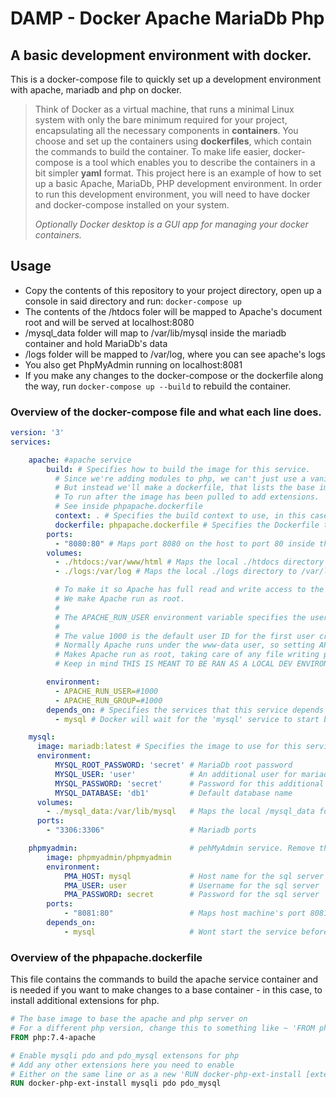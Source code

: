 # DAMP - Docker Apache MariaDb Php

## A basic development environment with docker.

This is a docker-compose file to quickly set up a development environment with apache, mariadb and php on docker.

> Think of Docker as a virtual machine, that runs a minimal Linux system with only the bare minimum required for your project, encapsulating all the necessary components in **containers**. You choose and set up the containers using **dockerfiles**, which contain the commands to build the container. To make life easier, docker-compose is a tool which enables you to describe the containers in a bit simpler **yaml** format. This project here is an example of how to set up a basic Apache, MariaDb, PHP development environment.
> In order to run this development environment, you will need to have docker and docker-compose installed on your system.
>
> *Optionally Docker desktop is a GUI app for managing your docker containers.*

## Usage
- Copy the contents of this repository to your project directory, open up a console in said directory and run: `docker-compose up`
- The contents of the /htdocs foler will be mapped to Apache's document root and will be served at localhost:8080
- /mysql_data folder will map to /var/lib/mysql inside the mariadb container and hold MariaDb's data
- /logs folder will be mapped to /var/log, where you can see apache's logs
- You also get PhpMyAdmin running on localhost:8081
- If you make any changes to the docker-compose or the dockerfile along the way, run `docker-compose up --build` to rebuild the container.


### Overview of the docker-compose file and what each line does.

``` yaml
version: '3' 
services:

    apache: #apache service
        build: # Specifies how to build the image for this service.
          # Since we're adding modules to php, we can't just use a vanilla image here
          # But instead we'll make a dockerfile, that lists the base image and instructions
          # To run after the image has been pulled to add extensions.
          # See inside phpapache.dockerfile
          context: . # Specifies the build context to use, in this case the current directory.
          dockerfile: phpapache.dockerfile # Specifies the Dockerfile to use for building the image.
        ports:
          - "8080:80" # Maps port 8080 on the host to port 80 inside the container - where apache is running.
        volumes:
          - ./htdocs:/var/www/html # Maps the local ./htdocs directory to /var/www/html inside the container.
          - ./logs:/var/log # Maps the local ./logs directory to /var/log inside the container.

          # To make it so Apache has full read and write access to the local /htdocs directory
          # We make Apache run as root.
          #
          # The APACHE_RUN_USER environment variable specifies the user under which the Apache web server should run inside the container.
          #
          # The value 1000 is the default user ID for the first user created on a Linux system = root
          # Normally Apache runs under the www-data user, so setting APACHE_RUN_USER to 1000
          # Makes Apache run as root, taking care of any file writing permissions with one dirty line~
          # Keep in mind THIS IS MEANT TO BE RAN AS A LOCAL DEV ENVIRONMENT.

        environment:
          - APACHE_RUN_USER=#1000
          - APACHE_RUN_GROUP=#1000
        depends_on: # Specifies the services that this service depends on.
          - mysql # Docker will wait for the 'mysql' service to start before starting the 'apache' service.

    mysql:
      image: mariadb:latest # Specifies the image to use for this service.
      environment:
          MYSQL_ROOT_PASSWORD: 'secret' # MariaDb root password
          MYSQL_USER: 'user'            # An additional user for mariadb
          MYSQL_PASSWORD: 'secret'      # Password for this additional user
          MYSQL_DATABASE: 'db1'         # Default database name
      volumes:
        - ./mysql_data:/var/lib/mysql   # Maps the local /mysql_data folder to /var_lib/mysql inside the contaier = the fodler mariadb keeps it's database data in.
      ports:
        - "3306:3306"                   # Mariadb ports 

    phpmyadmin:                         # pehMyAdmin service. Remove this section if you don't need it.
        image: phpmyadmin/phpmyadmin
        environment:
            PMA_HOST: mysql             # Host name for the sql server
            PMA_USER: user              # Username for the sql server
            PMA_PASSWORD: secret        # Password for the sql server
        ports:
            - "8081:80"                 # Maps host machine's port 8081 to port 80 inside the service container. 
        depends_on:
            - mysql                     # Wont start the service before 'mysql' service is up.
```

### Overview of the phpapache.dockerfile
This file contains the commands to build the apache service container and is needed if you want to make changes to a base container - in this case, to install additional extensions for php.

```dockerfile
# The base image to base the apache and php server on
# For a different php version, change this to something like ~ 'FROM php:8.1-apache'
FROM php:7.4-apache

# Enable mysqli pdo and pdo_mysql extensons for php
# Add any other extensions here you need to enable
# Either on the same line or as a new 'RUN docker-php-ext-install [extension]' line
RUN docker-php-ext-install mysqli pdo pdo_mysql
```
